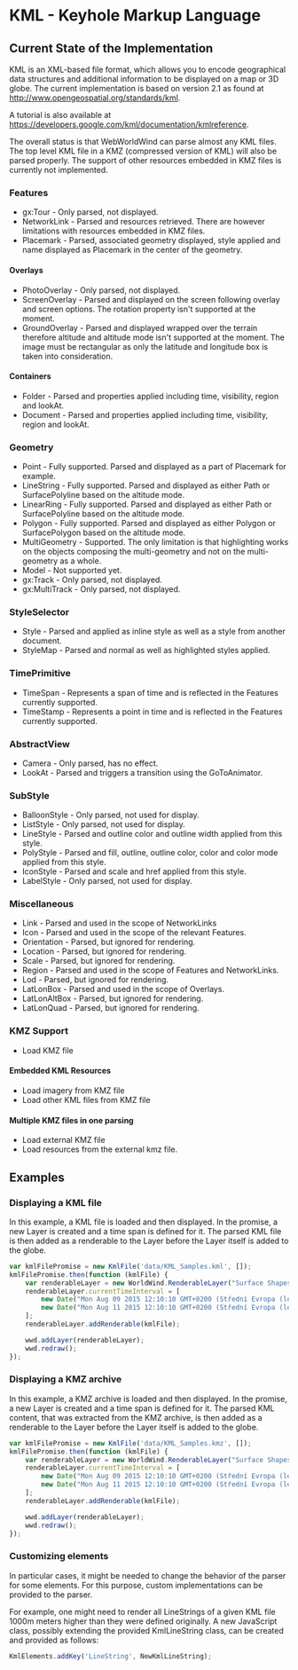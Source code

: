 # KML - Keyhole Markup Language

## Current State of the Implementation

KML is an XML-based file format, which allows you to encode geographical data
structures and additional information to be displayed on a map or 3D globe. The
current implementation is based on version 2.1 as found at
http://www.opengeospatial.org/standards/kml.

A tutorial is also available at
https://developers.google.com/kml/documentation/kmlreference.

The overall status is that WebWorldWind can parse almost any KML files. The top
level KML file in a KMZ (compressed version of KML) will also be parsed
properly. The support of other resources embedded in KMZ files is currently not
implemented.

### Features

* gx:Tour - Only parsed, not displayed.
* NetworkLink - Parsed and resources retrieved. There are however limitations
  with resources embedded in KMZ files.
* Placemark - Parsed, associated geometry displayed, style applied and name
  displayed as Placemark in the center of the geometry.

#### Overlays

* PhotoOverlay - Only parsed, not displayed. 
* ScreenOverlay - Parsed and displayed on the screen following overlay and
  screen options. The rotation property isn't supported at the moment. 
* GroundOverlay - Parsed and displayed wrapped over the terrain therefore
  altitude and altitude mode isn't supported at the moment. The image must be
  rectangular as only the latitude and longitude box is taken into
  consideration.  

#### Containers

* Folder - Parsed and properties applied including time, visibility, region and
  lookAt. 
* Document - Parsed and properties applied including time, visibility, region
  and lookAt.

### Geometry

* Point - Fully supported. Parsed and displayed as a part of Placemark for
  example. 
* LineString - Fully supported. Parsed and displayed as either Path or
  SurfacePolyline based on the altitude mode.
* LinearRing - Fully supported. Parsed and displayed as either Path or
  SurfacePolyline based on the altitude mode. 
* Polygon - Fully supported. Parsed and displayed as either Polygon or
  SurfacePolygon based on the altitude mode. 
* MultiGeometry - Supported. The only limitation is that highlighting works on
  the objects composing the multi-geometry and not on the multi-geometry as a
  whole. 
* Model - Not supported yet.
* gx:Track - Only parsed, not displayed.
* gx:MultiTrack - Only parsed, not displayed.

### StyleSelector

* Style - Parsed and applied as inline style as well as a style from another
  document. 
* StyleMap - Parsed and normal as well as highlighted styles applied. 

### TimePrimitive

* TimeSpan - Represents a span of time and is reflected in the Features
  currently supported.
* TimeStamp - Represents a point in time and is reflected in the Features
  currently supported.

### AbstractView

* Camera - Only parsed, has no effect.
* LookAt - Parsed and triggers a transition using the GoToAnimator.

### SubStyle

* BalloonStyle - Only parsed, not used for display.
* ListStyle - Only parsed, not used for display.
* LineStyle - Parsed and outline color and outline width applied from this
  style.
* PolyStyle - Parsed and fill, outline, outline color, color and color mode
  applied from this style.
* IconStyle - Parsed and scale and href applied from this style.
* LabelStyle - Only parsed, not used for display.

### Miscellaneous

* Link - Parsed and used in the scope of NetworkLinks
* Icon - Parsed and used in the scope of the relevant Features.
* Orientation - Parsed, but ignored for rendering.
* Location - Parsed, but ignored for rendering.
* Scale - Parsed, but ignored for rendering.
* Region - Parsed and used in the scope of Features and NetworkLinks.
* Lod - Parsed, but ignored for rendering.
* LatLonBox - Parsed and used in the scope of Overlays. 
* LatLonAltBox - Parsed, but ignored for rendering.
* LatLonQuad - Parsed, but ignored for rendering.

### KMZ Support

- Load KMZ file

#### Embedded KML Resources

- Load imagery from KMZ file
- Load other KML files from KMZ file

#### Multiple KMZ files in one parsing

- Load external KMZ file
- Load resources from the external kmz file.

## Examples

### Displaying a KML file

In this example, a KML file is loaded and then displayed. In the promise, a new
Layer is created and a time span is defined for it. The parsed KML file is then
added as a renderable to the Layer before the Layer itself is added to the
globe.

```javascript
var kmlFilePromise = new KmlFile('data/KML_Samples.kml', []);
kmlFilePromise.then(function (kmlFile) {
    var renderableLayer = new WorldWind.RenderableLayer("Surface Shapes");
    renderableLayer.currentTimeInterval = [
        new Date("Mon Aug 09 2015 12:10:10 GMT+0200 (Střední Evropa (letní čas))").valueOf(),
        new Date("Mon Aug 11 2015 12:10:10 GMT+0200 (Střední Evropa (letní čas))").valueOf()
    ];
    renderableLayer.addRenderable(kmlFile);

    wwd.addLayer(renderableLayer);
    wwd.redraw();
});
```

### Displaying a KMZ archive

In this example, a KMZ archive is loaded and then displayed. In the promise, a
new Layer is created and a time span is defined for it. The parsed KML content,
that was extracted from the KMZ archive, is then added as a renderable to the
Layer before the Layer itself is added to the globe.

```javascript
var kmlFilePromise = new KmlFile('data/KML_Samples.kmz', []);
kmlFilePromise.then(function (kmlFile) {
    var renderableLayer = new WorldWind.RenderableLayer("Surface Shapes");
    renderableLayer.currentTimeInterval = [
        new Date("Mon Aug 09 2015 12:10:10 GMT+0200 (Střední Evropa (letní čas))").valueOf(),
        new Date("Mon Aug 11 2015 12:10:10 GMT+0200 (Střední Evropa (letní čas))").valueOf()
    ];
    renderableLayer.addRenderable(kmlFile);

    wwd.addLayer(renderableLayer);
    wwd.redraw();
});
```

### Customizing elements

In particular cases, it might be needed to change the behavior of the parser for
some elements. For this purpose, custom implementations can be provided to the
parser.

For example, one might need to render all LineStrings of a given KML file 1000m
meters higher than they were defined originally. A new JavaScript class,
possibly extending the provided KmlLineString class, can be created and provided
as follows:

```javascript
KmlElements.addKey('LineString', NewKmlLineString);
```

